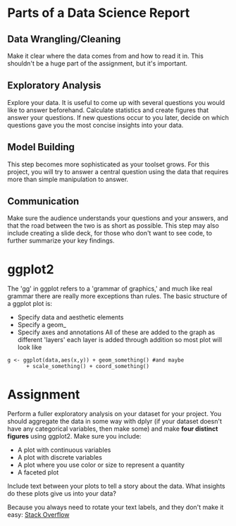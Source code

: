 # Parts of a Data Science Report
## Data Wrangling/Cleaning
Make it clear where the data comes from and how to read it in. This shouldn't be a huge part of the assignment, but it's important.

## Exploratory Analysis
Explore your data. It is useful to come up with several questions you would like to answer beforehand. Calculate statistics and create figures that answer your questions. If new questions occur to you later, decide on which questions gave you the most concise insights into your data.

## Model Building
This step becomes more sophisticated as your toolset grows. For this project, you will try to answer a central question using the data that requires more than simple manipulation to answer.

## Communication
Make sure the audience understands your questions and your answers, and that the road between the two is as short as possible. This step may also include creating a slide deck, for those who don't want to see code, to further summarize your key findings.

# ggplot2
The 'gg' in ggplot refers to a 'grammar of graphics,' and much like real grammar there are really more exceptions than rules. The basic structure of a ggplot plot is:
- Specify data and aesthetic elements
- Specify a geom_
- Specify axes and annotations
All of these are added to the graph as different 'layers' each layer is added through addition so most plot will look like
```{r}
g <- ggplot(data,aes(x,y)) + geom_something() #and maybe 
      + scale_something() + coord_something()
```
# Assignment
Perform a fuller exploratory analysis on your dataset for your project. You should aggregate the data in some way with dplyr (if your dataset doesn't have any categorical variables, then make some) and make **four distinct figures** using ggplot2. Make sure you include:
- A plot with continuous variables
- A plot with discrete variables
- A plot where you use color or size to represent a quantity
- A faceted plot

Include text between your plots to tell a story about the data. What insights do these plots give us into your data?

Because you always need to rotate your text labels, and they don't make it easy: [Stack Overflow](https://stackoverflow.com/questions/1330989/rotating-and-spacing-axis-labels-in-ggplot2)